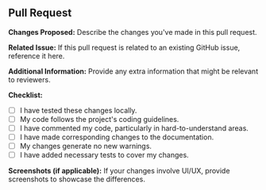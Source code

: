 ## Pull Request

**Changes Proposed:**
Describe the changes you've made in this pull request.

**Related Issue:**
If this pull request is related to an existing GitHub issue, reference it here.

**Additional Information:**
Provide any extra information that might be relevant to reviewers.

**Checklist:**
- [ ] I have tested these changes locally.
- [ ] My code follows the project's coding guidelines.
- [ ] I have commented my code, particularly in hard-to-understand areas.
- [ ] I have made corresponding changes to the documentation.
- [ ] My changes generate no new warnings.
- [ ] I have added necessary tests to cover my changes.

**Screenshots (if applicable):**
If your changes involve UI/UX, provide screenshots to showcase the differences.


